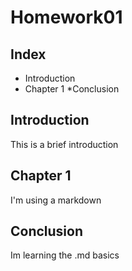 # Homework01
## Index

* Introduction
* Chapter 1
*Conclusion

## Introduction
This is a brief introduction

## Chapter 1
I'm using a markdown

## Conclusion

Im learning the .md basics
